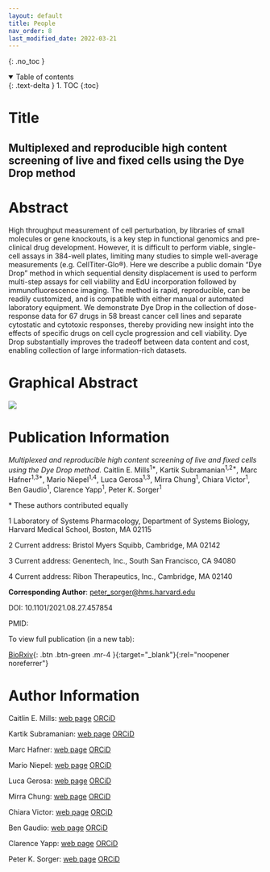 ```yaml
---
layout: default
title: People
nav_order: 8
last_modified_date: 2022-03-21
---
```


{: .no_toc }
<details open markdown="block">
  <summary>
    Table of contents
  </summary>
  {: .text-delta }
1. TOC
{:toc}
</details>

# Title

## Multiplexed and reproducible high content screening of live and fixed cells using the Dye Drop method

# Abstract

High throughput measurement of cell perturbation, by libraries of small molecules or gene knockouts, is a key step in functional genomics and pre-clinical drug development. However, it is difficult to perform viable, single-cell assays in 384-well plates, limiting many studies to simple well-average measurements (e.g. CellTiter-Glo®). Here we describe a public domain “Dye Drop” method in which sequential density displacement is used to perform multi-step assays for cell viability and EdU incorporation followed by immunofluorescence imaging. The method is rapid, reproducible, can be readily customized, and is compatible with either manual or automated laboratory equipment. We demonstrate Dye Drop in the collection of dose-response data for 67 drugs in 58 breast cancer cell lines and separate cytostatic and cytotoxic responses, thereby providing new insight into the effects of specific drugs on cell cycle progression and cell viability. Dye Drop substantially improves the tradeoff between data content and cost, enabling collection of large information-rich datasets.

# Graphical Abstract

<img src="{{ site.baseurl }}/assets/images/dye_drop/graphical_abstract.png" class="center">

<!---
\\# Key findings
--->

# Publication Information

*Multiplexed and reproducible high content screening of live and fixed cells using the Dye Drop method.* Caitlin E. Mills<sup>1\*</sup>, Kartik Subramanian<sup>1,2\*</sup>, Marc Hafner<sup>1,3\*</sup>, Mario Niepel<sup>1,4</sup>, Luca Gerosa<sup>1,3</sup>, Mirra Chung<sup>1</sup>, Chiara Victor<sup>1</sup>, Ben Gaudio<sup>1</sup>, Clarence Yapp<sup>1</sup>, Peter K. Sorger<sup>1</sup>

\* These authors contributed equally

1 Laboratory of Systems Pharmacology, Department of Systems Biology, Harvard Medical School, Boston, MA 02115

2 Current address: Bristol Myers Squibb, Cambridge, MA 02142

3 Current address: Genentech, Inc., South San Francisco, CA 94080

4 Current address: Ribon Therapeutics, Inc., Cambridge, MA 02140

__Corresponding Author__: peter_sorger@hms.harvard.edu

DOI: 10.1101/2021.08.27.457854

PMID: 

To view full publication (in a new tab):

[BioRxiv](https://doi.org/10.1101/2021.08.27.457854){: .btn .btn-green .mr-4 }{:target="_blank"}{:rel="noopener noreferrer"}
<!---
\\[Journal Site](https://nature.com/){: .btn .btn-green .mr-4 }{:target="_blank"}{:rel="noopener noreferrer"}
[PubMed](https://pubmed.ncbi.nlm.nih.gov/){: .btn .btn-blue .mr-4}{:target="_blank"}{:rel="noopener noreferrer"}
--->

# Author Information

Caitlin E. Mills: [web page](https://scholar.harvard.edu/caitlinmills/bio) [ORCiD](https://orcid.org/0000-0002-2608-4084)

Kartik Subramanian: [web page](https://scholar.harvard.edu/skartik/biography) [ORCiD](https://orcid.org/0000-0002-6900-8882)

Marc Hafner: [web page](https://scholar.harvard.edu/hafner) [ORCiD](https://orcid.org/0000-0003-1337-7598)
<!--
alternative scholar page: https://sites.google.com/view/marchafner
-->

Mario Niepel: [web page](https://sorger.med.harvard.edu/people/mario-niepel/) [ORCiD](https://orcid.org/0000-0003-1415-6295)
<!--
alternative website: https://scholar.harvard.edu/mario_niepel/biocv
-->

Luca Gerosa: [web page](https://scholar.harvard.edu/gerosa) [ORCiD](https://orcid.org/0000-0001-6805-9410)

Mirra Chung: [web page](https://scholar.harvard.edu/mchung/project-information) [ORCiD](https://orcid.org/0000-0002-4033-7930)

Chiara Victor: [web page](https://scholar.harvard.edu/chiara/home) [ORCiD](https://orcid.org/0000-0002-9002-1328)

Ben Gaudio: [web page](https://scholar.harvard.edu/bengaudio/home) [ORCiD](https://orcid.org/0000-0002-7003-5052)

Clarence Yapp: [web page](https://scholar.harvard.edu/clarence/who-clarence)  [ORCiD](https://orcid.org/0000-0003-1144-5710)

Peter K. Sorger: [web page](https://sorger.med.harvard.edu/people/peter-sorger-phd/) [ORCiD](https://orcid.org/0000-0002-3364-1838)